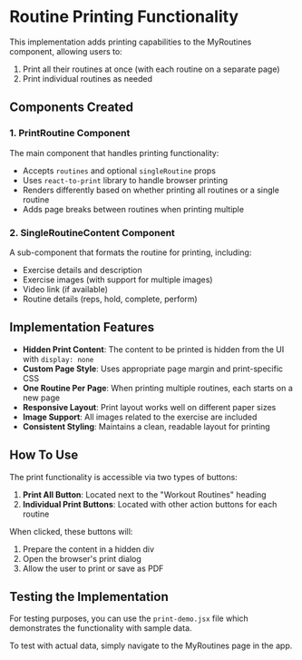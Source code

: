 # Routine Printing Functionality

This implementation adds printing capabilities to the MyRoutines component, allowing users to:

1. Print all their routines at once (with each routine on a separate page)
2. Print individual routines as needed

## Components Created

### 1. PrintRoutine Component
The main component that handles printing functionality:
- Accepts `routines` and optional `singleRoutine` props
- Uses `react-to-print` library to handle browser printing
- Renders differently based on whether printing all routines or a single routine
- Adds page breaks between routines when printing multiple

### 2. SingleRoutineContent Component
A sub-component that formats the routine for printing, including:
- Exercise details and description
- Exercise images (with support for multiple images)
- Video link (if available)
- Routine details (reps, hold, complete, perform)

## Implementation Features

- **Hidden Print Content**: The content to be printed is hidden from the UI with `display: none`
- **Custom Page Style**: Uses appropriate page margin and print-specific CSS
- **One Routine Per Page**: When printing multiple routines, each starts on a new page
- **Responsive Layout**: Print layout works well on different paper sizes
- **Image Support**: All images related to the exercise are included
- **Consistent Styling**: Maintains a clean, readable layout for printing

## How To Use

The print functionality is accessible via two types of buttons:

1. **Print All Button**: Located next to the "Workout Routines" heading
2. **Individual Print Buttons**: Located with other action buttons for each routine

When clicked, these buttons will:
1. Prepare the content in a hidden div
2. Open the browser's print dialog
3. Allow the user to print or save as PDF

## Testing the Implementation

For testing purposes, you can use the `print-demo.jsx` file which demonstrates the functionality with sample data.

To test with actual data, simply navigate to the MyRoutines page in the app. 